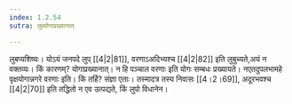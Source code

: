 ```yaml
---
index: 1.2.54
sutra: लुब्योगाप्रख्यानात्

---
```

लुबप्यशिष्यः। योऽयं जनपदे लुप् [[4|2|81]], वरणाऽअदिभ्यश्च [[4|2|82]] इति लुबुच्यते,अयं न वक्तव्यः। किं कारणम्? योगाप्रख्यानात्। न हि पञ्चाल वरणाः इति योगः सम्बधः प्रख्यायते। नएतदुपलभामहे वृक्षयोगान्नगरे वरणाः इति। किं तर्हि? संज्ञा एताः। तस्मादत्र तस्य निवासः [[4।2।69]], अदूरभवश्च [[4|2|70]] इति तद्धितो न एव उत्पद्यते, किं लुपो विधानेन।